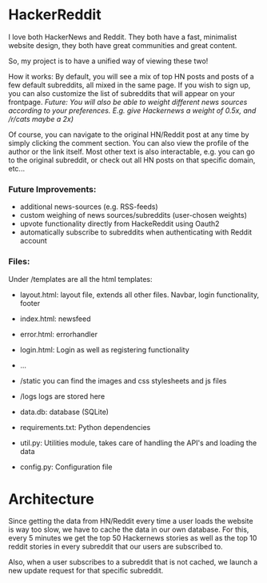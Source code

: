 # HackerReddit

I love both HackerNews and Reddit. They both have a fast, minimalist website design, they both have great communities and great content.

So, my project is to have a unified way of viewing these two!

How it works: By default, you will see a mix of top HN posts and posts of a few default subreddits, all mixed in the same page. If you
wish to sign up, you can also customize the list of subreddits that will appear on your frontpage. *Future: You will also be able to weight different news sources according to your preferences. E.g. give Hackernews a weight of 0.5x, and /r/cats maybe a 2x)*

Of course, you can navigate to the original HN/Reddit post at any time by simply clicking the comment section. You can also view the
profile of the author or the link itself. Most other text is also interactable, e.g. you can go to the original subreddit, or check out all HN posts on that specific domain, etc...

### Future Improvements:
- additional news-sources (e.g. RSS-feeds)
- custom weighing of news sources/subreddits (user-chosen weights)
- upvote functionality directly from HackeReddit using Oauth2
- automatically subscribe to subreddits when authenticating with Reddit account

### Files:

Under /templates are all the html templates:
- layout.html: layout file, extends all other files. Navbar, login functionality, footer
- index.html: newsfeed
- error.html: errorhandler
- login.html: Login as well as registering functionality
- ...

- /static you can find the images and css stylesheets and js files

- /logs logs are stored here

- data.db: database (SQLite) 

- requirements.txt: Python dependencies

- util.py: Utilities module, takes care of handling the API's and loading the data

- config.py: Configuration file

# Architecture

Since getting the data from HN/Reddit every time a user loads the website is way too slow, we have to cache the data in our own database. For this, every 5 minutes we get the top 50 Hackernews stories as well as the top 10 reddit stories in every subreddit that our users are subscribed to. 

Also, when a user subscribes to a subreddit that is not cached, we launch a new update request for that specific subreddit.

